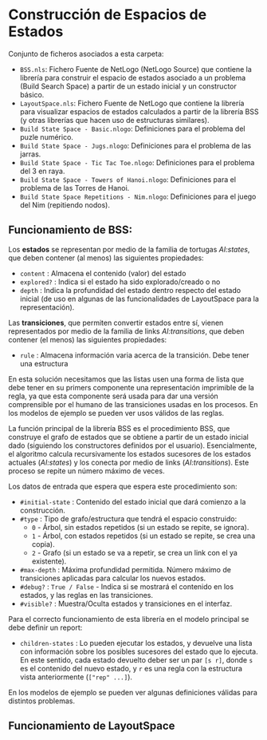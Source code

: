 # Construcción de Espacios de Estados

Conjunto de ficheros asociados a esta carpeta:

+ `BSS.nls`: Fichero Fuente de NetLogo (NetLogo Source) que contiene la librería para construir el espacio de estados asociado a un problema (Build Search Space) a partir de un estado inicial y un constructor básico.
+ `LayoutSpace.nls`: Fichero Fuente de NetLogo que contiene la librería para visualizar espacios de estados calculados a partir de la librería BSS (y otras librerías que hacen uso de estructuras similares).
+ `Build State Space - Basic.nlogo`: Definiciones para el problema del puzle numérico.
+ `Build State Space - Jugs.nlogo`: Definiciones para el problema de las jarras.
+ `Build State Space - Tic Tac Toe.nlogo`: Definiciones para el problema del 3 en raya.
+ `Build State Space - Towers of Hanoi.nlogo`: Definiciones para el problema de las Torres de Hanoi.
+ `Build State Space Repetitions - Nim.nlogo`: Definiciones para el juego del Nim (repitiendo nodos).

## Funcionamiento de BSS:

Los **estados** se representan por medio de la familia de tortugas _AI:states_, que deben contener (al menos) las siguientes propiedades:

+ `content`   : Almacena el contenido (valor) del estado
+ `explored?` : Indica si el estado ha sido explorado/creado o no
+ `depth`     : Indica la profundidad del estado dentro respecto del estado inicial (de uso en algunas de las funcionalidades de LayoutSpace para la representación).

Las **transiciones**, que permiten convertir estados entre sí, vienen representados por medio de la familia de links  _AI:transitions_, que deben contener (el menos) las siguientes propiedades:

+ `rule`   : Almacena información varia acerca de la transición. Debe tener una estructura

En esta solución necesitamos que las listas usen una forma de lista que debe tener en su primers componente una representación imprimible de la regla, ya que esta componente será usada para dar una versión comprensible por el humano de las transiciones usadas en los procesos. En los modelos de ejemplo se pueden ver usos válidos de las reglas.

La función principal de la librería BSS es el procedimiento BSS, que construye el grafo de estados que se obtiene a partir de un estado inicial dado (siguiendo los constructores definidos por el usuario). Esencialmente, el algoritmo calcula recursivamente los estados sucesores de los estados actuales (_AI:states_) y los conecta por medio de links (_AI:transitions_). Este proceso se repite un número máximo de veces.

Los datos de entrada que espera que espera este procedimiento son:

+ `#initial-state` : Contenido del estado inicial que dará comienzo a la construcción.
+ `#type`          : Tipo de grafo/estructura que tendrá el espacio construido:
  + `0` - Árbol, sin estados repetidos (si un estado se repite, se ignora).
  + `1` - Árbol, con estados repetidos (si un estado se repite, se crea una copia).
  + `2` - Grafo (si un estado se va a repetir, se crea un link con el ya existente).
+ `#max-depth`     : Máxima profundidad permitida. Número máximo de transiciones aplicadas para calcular los nuevos estados.
+ `#debug?`        : `True / False` - Indica si se mostrará el contenido en los estados, y las reglas en las transiciones.
+ `#visible?`     : Muestra/Oculta estados y transiciones en el interfaz.

Para el correcto funcionamiento de esta librería en el modelo principal se debe definir un report:
   
+ `children-states` : Lo pueden ejecutar los estados, y devuelve una lista con información sobre los posibles sucesores del estado que lo ejecuta. En este sentido, cada estado devuelto deber ser un par `[s r]`, donde `s` es el contenido del nuevo estado, y `r` es una regla con la estructura vista anteriormente (`["rep" ...]`).
  
En los modelos de ejemplo se pueden ver algunas definiciones válidas para distintos problemas.

## Funcionamiento de LayoutSpace
